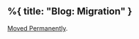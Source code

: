 %{
  title: "Blog: Migration"
}
---
<a href="/DockYard-Academy/beta_curriculum/main/exercises/blog_migration.livemd">Moved Permanently</a>.



